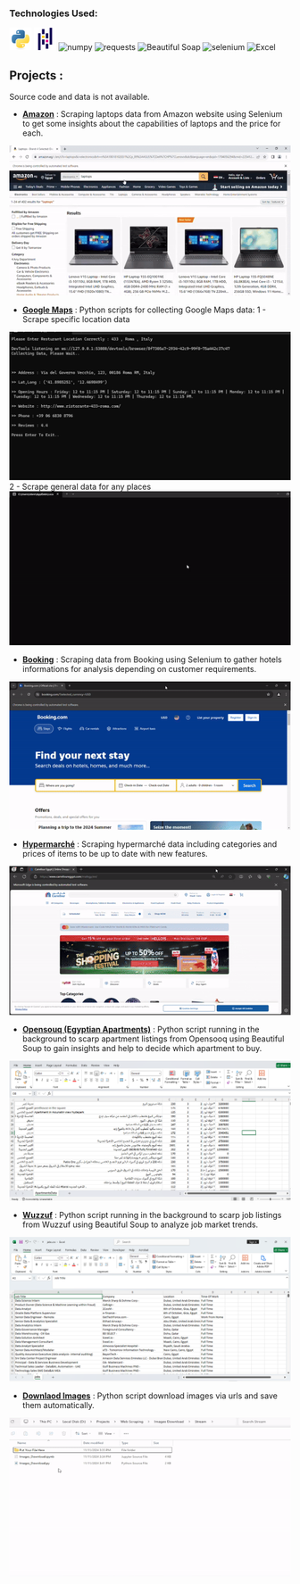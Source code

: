 <h3 align="left">Technologies Used:</h3>

<p align="left">
<img src="https://raw.githubusercontent.com/devicons/devicon/master/icons/python/python-original.svg" alt="python" width="40" height="40"/> 
<img src="https://raw.githubusercontent.com/devicons/devicon/2ae2a900d2f041da66e950e4d48052658d850630/icons/pandas/pandas-original.svg" alt="pandas" width="40" height="40"/>
<img src="https://miro.medium.com/v2/resize:fit:1358/1*Zg4Qb9_ehEaUv7aWXbAeWw@2x.jpeg" alt="numpy" width="40" height="40"/>
<img src="https://encrypted-tbn0.gstatic.com/images?q=tbn:ANd9GcRZBtfxnmqJrGdHp0Br9yeZByGSUu-9IHTK0hZ6uS1otm6n9DCIut6g0xegFVPVv85-7hE&usqp=CAU" alt="requests" width="40" height="40"/>
<img src="https://datascientest.com/en/files/2024/01/beautiful-soup.png" alt="Beautiful Soap" width="100" height="40"/>
<img src="https://raw.githubusercontent.com/detain/svg-logos/780f25886640cef088af994181646db2f6b1a3f8/svg/selenium-logo.svg" alt="selenium" width="40" height="40"/>
<img src="https://encrypted-tbn0.gstatic.com/images?q=tbn:ANd9GcSwHqJL1SgBf1tWaSvdAGStvp9kX-SujG5RD9liU3G8gw-ZnPdtA01YAMTmARhTXaed7Uc&usqp=CAU" alt="Excel" width="40" height="40"/>

## Projects :
Source code and data is not available.

* __[Amazon]()__ : Scraping laptops data from Amazon website using Selenium to get some insights about the capabilities of laptops and the price for each.
<img src="https://github.com/IslamAshraaf/Web-Scraping/blob/main/Amazon/media/amazon_gif.gif?raw=true"/>
<br>

* __[Google Maps]()__ : Python scripts for collecting Google Maps data:
1 - Scrape specific location data
<img src="https://github.com/IslamAshraaf/Web-Scraping/blob/main/GoogleMaps/media/One%20Place%20Data.png?raw=true"/>
<br>
2 - Scrape general data for any places
<img src="https://github.com/IslamAshraaf/Web-Scraping/blob/main/GoogleMaps/media/GoogleMapsMultiplePlaces.gif?raw=true"/>
<br>

* __[Booking]()__ : Scraping data from Booking using Selenium to gather hotels informations for analysis depending on customer requirements.
<img src="https://github.com/IslamAshraaf/Web-Scraping/blob/main/Booking/media/Booking_gif.gif?raw=true" />
<br>

* __[Hypermarché]()__ : Scraping hypermarché data including categories and prices of items to be up to date with new features.
<img src="https://github.com/IslamAshraaf/Web-Scraping/blob/main/Carrefour%20Project/media/Carrefour_gif.gif?raw=true"/>
<br>

* __[Opensouq (Egyptian Apartments)]()__ : Python script running in the background to scarp apartment listings from Opensooq using Beautiful Soup to gain insights and help to decide which apartment to buy.
<img src="https://github.com/IslamAshraaf/Web-Scraping/blob/main/Opensooq%20(Egyptian%20Apartments)/Sample(OpenSouq).png?raw=true"/>
<br>

* __[Wuzzuf]()__ : Python script running in the background to scarp job listings from Wuzzuf using Beautiful Soup to analyze job market trends.
<img src="https://github.com/IslamAshraaf/Web-Scraping/blob/main/Wuzzuf/Wuzzuf_Sample.png?raw=true"/>
<br>

* __[Downlaod Images]()__ : Python script download images via urls and save them automatically.
<img src="https://github.com/IslamAshraaf/Web-Scraping/blob/main/Images%20Download/Stream/media/Image_Stream_Download.gif?raw=true"/>
<br>
